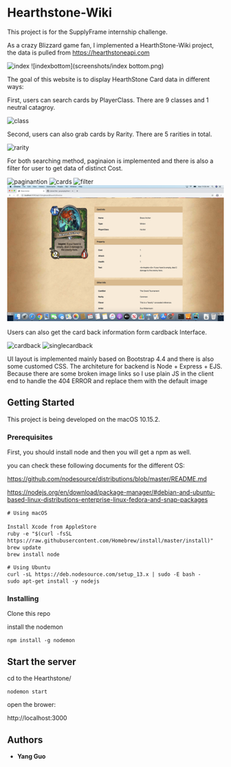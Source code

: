 # Hearthstone-Wiki

This project is for the SupplyFrame internship challenge. 

As a crazy Blizzard game fan, I implemented a HearthStone-Wiki project, the data is pulled from
https://hearthstoneapi.com

![index](screenshots/index.png)
![indexbottom](screenshots/index bottom.png)

The goal of this website is to display HearthStone Card data in different ways:

First, users can search cards by PlayerClass. There are 9 classes and 1 neutral catagroy.

![class](screenshots/class.png)

Second, users can also grab cards by Rarity. There are 5 rarities in total.

![rarity](screenshots/rarity.png)

For both searching method, paginaion is implemented and there is also a filter for user to get data of distinct Cost.

![paginantion](screenshots/pagination.png)
![cards](screenshots/cards.png)
![filter](screenshots/filter.png)
![singlecard](screenshots/singlecard.png)

Users can also get the card back information form cardback Interface.

![cardback](screenshots/cardback.png)
![singlecardback](screenshots/singlecardback.png)

UI layout is implemented mainly based on Bootstrap 4.4 and there is also some customed CSS. The architeture for backend is Node + Express + EJS. Because there are some broken image links so I use plain JS in the client end to handle the 404 ERROR and replace them with the default image

## Getting Started

This project is being developed on the macOS 10.15.2. 

### Prerequisites

First, you should install node and then you will get a npm as well.

you can check these following documents for the different OS: 

https://github.com/nodesource/distributions/blob/master/README.md

https://nodejs.org/en/download/package-manager/#debian-and-ubuntu-based-linux-distributions-enterprise-linux-fedora-and-snap-packages

```
# Using macOS

Install Xcode from AppleStore
ruby -e "$(curl -fsSL https://raw.githubusercontent.com/Homebrew/install/master/install)"
brew update
brew install node
```

```
# Using Ubuntu
curl -sL https://deb.nodesource.com/setup_13.x | sudo -E bash -
sudo apt-get install -y nodejs
```

### Installing

Clone this repo 

install the nodemon 

```
npm install -g nodemon
```

## Start the server

cd to the Hearthstone/

```
nodemon start
```

open the brower: 

http://localhost:3000


## Authors

* **Yang Guo** 

